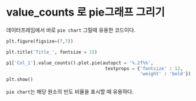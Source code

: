 # value_counts 로 pie그래프 그리기

데이터프레임에서 바로 ```pie chart``` 그릴때 유용한 코드이다.

```python
plt.figure(figsize=(7,7))

plt.title('Title_', fontsize = 15)

p1['Col_1'].value_counts().plot.pie(autopct = '%.2f%%',
                                     textprops = {'fontsize' : 12,
                                                  'weight' : 'bold'})
plt.show()
```
```pie chart```는 해당 원소의 빈도 비율을 표시할 때 유용하다.
